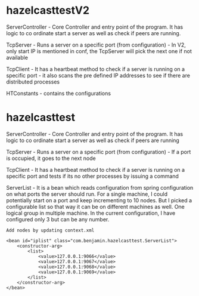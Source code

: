 # hazelcasttestV2

ServerController - Core Controller and entry point of the program. It has logic to co ordinate start a server as well as check if peers are running.
                   
TcpServer - Runs a server on a specific port (from configuration) - In V2, only start IP is mentioned in conf, the TcpServer will pick the next one if not available

TcpClient - It has a heartbeat method to check if a server is running on a specific port - it also scans the pre defined IP addresses to see if there are distributed processes

HTConstants - contains the configurations

# hazelcasttest
ServerController - Core Controller and entry point of the program. 
                   It has logic to co ordinate start a server as well as check if peers are running

TcpServer - Runs a server on a specific port (from configuration) - If a port is occupied, it goes to the next node

TcpClient - It has a heartbeat method to check if a server is running on a specific port and tests if its no other processes by issuing a command

ServerList - It is a bean which reads configuration from spring configuration on what ports the server should run. 
             For a single machine, I could potentially start on a port and keep incrementing to 10 nodes. 
             But I picked a configurable list so that way it can be on different machines as well. 
             One logical group in multiple machine. In the current configuration, I have configured only 3 but can be any number.
             
	
	
	
	Add nodes by updating context.xml 
	
	<bean id="iplist" class="com.benjamin.hazelcasttest.ServerList">
		<constructor-arg>
			<list>
				<value>127.0.0.1:9066</value>
				<value>127.0.0.1:9067</value>
				<value>127.0.0.1:9068</value>
				<value>127.0.0.1:9069</value>
			</list>
		</constructor-arg>
	</bean>	
